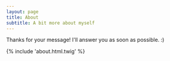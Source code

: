 ```yaml
---
layout: page
title: About
subtitle: A bit more about myself
---
```


<div class="alert alert-success" role="alert">
Thanks for your message! I'll answer you as soon as possible. :)
</div>

{% include 'about.html.twig' %}
